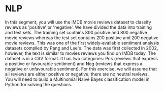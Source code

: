 # NLP
In this segment, you will use the IMDB movie reviews dataset to classify reviews as 'positive' or 'negative'. 
We have divided the data into training and test sets.
The training set contains 800 positive and 800 negative movie reviews whereas the test set contains 200 positive and 200  negative movie reviews.
This was one of the first widely-available sentiment analysis datasets compiled by Pang and Lee's. 
The data was first collected in 2002, however, the text is similar to movies reviews you find on IMDB today. 
The dataset is in a CSV format. It has two categories: Pos (reviews that express a positive or favourable sentiment) and Neg (reviews that express a negative or unfavourable sentiment). 
For this exercise, we will assume that all reviews are either positive or negative; there are no neutral reviews.     
You will need to build a Multinomial Naive Bayes classification model in Python for solving the questions.   
